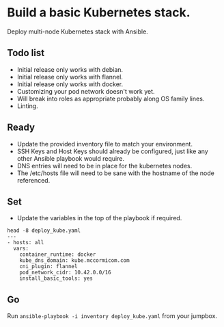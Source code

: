 # Build a basic Kubernetes stack. 
Deploy multi-node Kubernetes stack with Ansible. 

## Todo list
* Initial release only works with debian.
* Initial release only works with flannel.
* Initial release only works with docker.
* Customizing your pod network doesn't work yet.
* Will break into roles as appropriate probably along OS family lines.
* Linting.

## Ready
* Update the provided inventory file to match your environment.
* SSH Keys and Host Keys should already be configured, just like any other Ansible playbook would require.
* DNS entries will need to be in place for the kubernetes nodes.
* The /etc/hosts file will need to be sane with the hostname of the node referenced.

## Set
* Update the variables in the top of the playbook if required.
```
head -8 deploy_kube.yaml
---
- hosts: all
  vars:
    container_runtime: docker
    kube_dns_domain: kube.mccormicom.com
    cni_plugin: flannel
    pod_network_cidr: 10.42.0.0/16
    install_basic_tools: yes
```

## Go
Run `ansible-playbook -i inventory deploy_kube.yaml` from your jumpbox.
